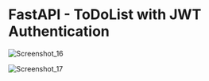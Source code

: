 # FastAPI - ToDoList with JWT Authentication

![Screenshot_16](https://user-images.githubusercontent.com/78355845/182995883-58d59598-d3c5-4b60-af61-faba10d73ca8.png)

![Screenshot_17](https://user-images.githubusercontent.com/78355845/182995893-8d5347af-6b5c-439a-b870-41ffc34baf3b.png)
